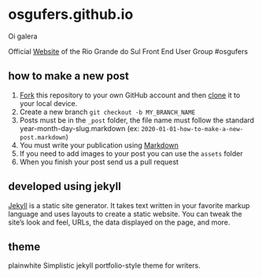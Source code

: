 # osgufers.github.io

Oi galera

Official [Website](https://osgufers.github.io/) of the Rio Grande do Sul Front End User Group #osgufers 

## how to make a new post 

1. [Fork](https://help.github.com/articles/fork-a-repo/) this repository to your own GitHub account and then [clone](https://help.github.com/articles/cloning-a-repository/) it to your local device.
2. Create a new branch `git checkout -b MY_BRANCH_NAME`
3. Posts must be in the `_post` folder, the file name must follow the standard year-month-day-slug.markdown (ex: `2020-01-01-how-to-make-a-new-post.markdown`)
4. You must write your publication using [Markdown](https://guides.github.com/features/mastering-markdown/)
5. If you need to add images to your post you can use the `assets` folder
6. When you finish your post send us a pull request

## developed using jekyll

[Jekyll](https://jekyllrb.com/) is a static site generator. It takes text written in your favorite markup language and uses layouts to create a static website. You can tweak the site’s look and feel, URLs, the data displayed on the page, and more.

## theme
plainwhite
Simplistic jekyll portfolio-style theme for writers.